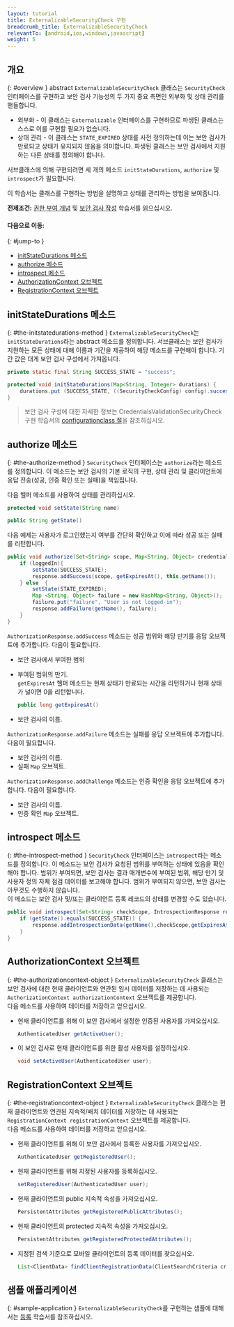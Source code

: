 ```yaml
---
layout: tutorial
title: ExternalizableSecurityCheck 구현
breadcrumb_title: ExternalizableSecurityCheck
relevantTo: [android,ios,windows,javascript]
weight: 5
---
```

<!-- NLS_CHARSET=UTF-8 -->
## 개요
{: #overview }
abstract `ExternalizableSecurityCheck` 클래스는 `SecurityCheck` 인터페이스를 구현하고 보안 검사 기능성의 두 가지 중요 측면인 외부화 및 상태 관리를 핸들합니다.

* 외부화 - 이 클래스는 `Externalizable` 인터페이스를 구현하므로 파생된 클래스는 스스로 이를 구현할 필요가 없습니다.
* 상태 관리 - 이 클래스는 `STATE_EXPIRED` 상태를 사전 정의하는데 이는 보안 검사가 만료되고 상태가 유지되지 않음을 의미합니다. 파생된 클래스는 보안 검사에서 지원하는 다른 상태를 정의해야 합니다.

서브클래스에 의해 구현되려면 세 개의 메소드 `initStateDurations`, `authorize` 및 `introspect`가 필요합니다.

이 학습서는 클래스를 구현하는 방법을 설명하고 상태를 관리하는 방법을 보여줍니다.

**전제조건:** [권한 부여 개념](../) 및 [보안 검사 작성](../creating-a-security-check) 학습서를 읽으십시오.

#### 다음으로 이동:
{: #jump-to }
* [initStateDurations 메소드](#the-initstatedurations-method)
* [authorize 메소드](#the-authorize-method)
* [introspect 메소드](#the-introspect-method)
* [AuthorizationContext 오브젝트](#the-authorizationcontext-object)
* [RegistrationContext 오브젝트](#the-registrationcontext-object)

## initStateDurations 메소드
{: #the-initstatedurations-method }
`ExternalizableSecurityCheck`는 `initStateDurations`라는 abstract 메소드를 정의합니다. 서브클래스는 보안 검사가 지원하는 모든 상태에 대해 이름과 기간을 제공하여 해당 메소드를 구현해야 합니다. 기간 값은 대게 보안 검사 구성에서 가져옵니다.

```java
private static final String SUCCESS_STATE = "success";

protected void initStateDurations(Map<String, Integer> durations) {
    durations.put (SUCCESS_STATE, ((SecurityCheckConfig) config).successStateExpirationSec);
}
```

> 보안 검사 구성에 대한 자세한 정보는 CredentialsValidationSecurityCheck 구현 학습서의 [configurationclass 절](../credentials-validation/security-check/#configuration-class)을 참조하십시오.

## authorize 메소드
{: #the-authorize-method }
`SecurityCheck` 인터페이스는 `authorize`라는 메소드를 정의합니다. 이 메소드는 보안 검사의 기본 로직의 구현, 상태 관리 및 클라이언트에 응답 전송(성공, 인증 확인 또는 실패)을 책임집니다.

다음 헬퍼 메소드를 사용하여 상태를 관리하십시오.

```java
protected void setState(String name)
```
```java
public String getState()
```
다음 예제는 사용자가 로그인했는지 여부를 간단히 확인하고 이에 따라 성공 또는 실패를 리턴합니다.

```java
public void authorize(Set<String> scope, Map<String, Object> credentials, HttpServletRequest request, AuthorizationResponse response) {
    if (loggedIn){
        setState(SUCCESS_STATE);
        response.addSuccess(scope, getExpiresAt(), this.getName());
    } else  {
        setState(STATE_EXPIRED);
        Map <String, Object> failure = new HashMap<String, Object>();           
        failure.put("failure", "User is not logged-in");
        response.addFailure(getName(), failure);
    }
}
```

`AuthorizationResponse.addSuccess` 메소드는 성공 범위와 해당 만기를 응답 오브젝트에 추가합니다. 다음이 필요합니다.

* 보안 검사에서 부여한 범위
* 부여된 범위의 만기.  
`getExpiresAt` 헬퍼 메소드는 현재 상태가 만료되는 시간을 리턴하거나 현재 상태가 널이면 0을 리턴합니다.

  ```java
  public long getExpiresAt()
  ```
   
* 보안 검사의 이름.

`AuthorizationResponse.addFailure` 메소드는 실패를 응답 오브젝트에 추가합니다. 다음이 필요합니다.

* 보안 검사의 이름.
* 실패 `Map` 오브젝트.

`AuthorizationResponse.addChallenge` 메소드는 인증 확인을 응답 오브젝트에 추가합니다. 다음이 필요합니다.

* 보안 검사의 이름.
* 인증 확인 `Map` 오브젝트.

## introspect 메소드
{: #the-introspect-method }
`SecurityCheck` 인터페이스는 `introspect`라는 메소드를 정의합니다. 이 메소드는 보안 검사가 요청된 범위를 부여하는 상태에 있음을 확인해야 합니다. 범위가 부여되면, 보안 검사는 결과 매개변수에 부여된 범위, 해당 만기 및 사용자 정의 자체 점검 데이터를 보고해야 합니다. 범위가 부여되지 않으면, 보안 검사는 아무것도 수행하지 않습니다.  
이 메소드는 보안 검사 및/또는 클라이언트 등록 레코드의 상태를 변경할 수도 있습니다.

```java
public void introspect(Set<String> checkScope, IntrospectionResponse response) {
    if (getState().equals(SUCCESS_STATE)) {
        response.addIntrospectionData(getName(),checkScope,getExpiresAt(),null);
    }
}
```

## AuthorizationContext 오브젝트
{: #the-authorizationcontext-object }
`ExternalizableSecurityCheck` 클래스는 보안 검사에 대한 현재 클라이언트와 연관된 임시 데이터를 저장하는 데 사용되는 `AuthorizationContext authorizationContext` 오브젝트를 제공합니다.  
다음 메소드를 사용하여 데이터를 저장하고 얻으십시오.

* 현재 클라이언트를 위해 이 보안 검사에서 설정한 인증된 사용자를 가져오십시오.

  ```java
  AuthenticatedUser getActiveUser();
  ```
  
* 이 보안 검사로 현재 클라이언트를 위한 활성 사용자를 설정하십시오.

  ```java
  void setActiveUser(AuthenticatedUser user);
  ```

## RegistrationContext 오브젝트
{: #the-registrationcontext-object }
`ExternalizableSecurityCheck` 클래스는 현재 클라이언트와 연관된 지속적/배치 데이터를 저장하는 데 사용되는 `RegistrationContext registrationContext` 오브젝트를 제공합니다.  
다음 메소드를 사용하여 데이터를 저장하고 얻으십시오.

* 현재 클라이언트를 위해 이 보안 검사에서 등록한 사용자를 가져오십시오.

  ```java
  AuthenticatedUser getRegisteredUser();
  ```
  
* 현재 클라이언트를 위해 지정된 사용자를 등록하십시오.

  ```java
  setRegisteredUser(AuthenticatedUser user);
  ```
  
* 현재 클라이언트의 public 지속적 속성을 가져오십시오.

  ```java
  PersistentAttributes getRegisteredPublicAttributes();
  ```
  
* 현재 클라이언트의 protected 지속적 속성을 가져오십시오.

  ```java
  PersistentAttributes getRegisteredProtectedAttributes();
  ```
  
* 지정된 검색 기준으로 모바일 클라이언트의 등록 데이터를 찾으십시오.

  ```java
  List<ClientData> findClientRegistrationData(ClientSearchCriteria criteria);
  ```

## 샘플 애플리케이션
{: #sample-application }
`ExternalizableSecurityCheck`를 구현하는 샘플에 대해서는 [등록](../enrollment) 학습서를 참조하십시오.
